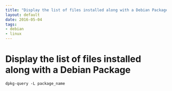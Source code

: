 ```yaml
---
title: "Display the list of files installed along with a Debian Package"
layout: default
date: 2016-05-04
tags:
- debian
- linux
---
```


# Display the list of files installed along with a Debian Package

    dpkg-query -L package_name
